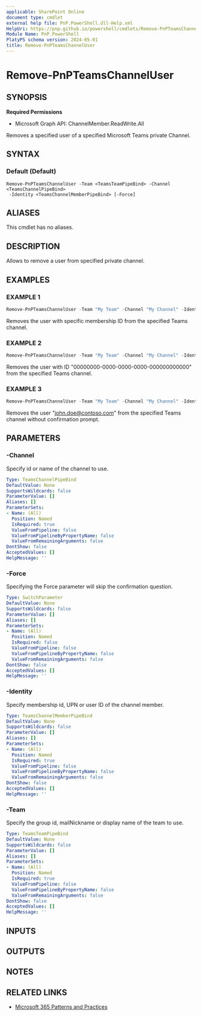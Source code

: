 ```yaml
---
applicable: SharePoint Online
document type: cmdlet
external help file: PnP.PowerShell.dll-Help.xml
HelpUri: https://pnp.github.io/powershell/cmdlets/Remove-PnPTeamsChannelUser.html
Module Name: PnP.PowerShell
PlatyPS schema version: 2024-05-01
title: Remove-PnPTeamsChannelUser
---
```


# Remove-PnPTeamsChannelUser

## SYNOPSIS

**Required Permissions**

  * Microsoft Graph API: ChannelMember.ReadWrite.All

Removes a specified user of a specified Microsoft Teams private Channel.

## SYNTAX

### Default (Default)

```
Remove-PnPTeamsChannelUser -Team <TeamsTeamPipeBind> -Channel <TeamsChannelPipeBind>
 -Identity <TeamsChannelMemberPipeBind> [-Force]
```

## ALIASES

This cmdlet has no aliases.

## DESCRIPTION

Allows to remove a user from specified private channel.

## EXAMPLES

### EXAMPLE 1

```powershell
Remove-PnPTeamsChannelUser -Team "My Team" -Channel "My Channel" -Identity MCMjMiMjMDAwMDAwMDAtMDAwMC0wMDAwLTAwMDAtMDAwMDAwMDAwMDAwIyMxOTowMDAwMDAwMDAwMDAwMDAwMDAwMDAwMDAwMDAwMDAwMEB0aHJlYWQuc2t5cGUjIzAwMDAwMDAwLTAwMDAtMDAwMC0wMDAwLTAwMDAwMDAwMDAwMA==
```

Removes the user with specific membership ID from the specified Teams channel.

### EXAMPLE 2

```powershell
Remove-PnPTeamsChannelUser -Team "My Team" -Channel "My Channel" -Identity 00000000-0000-0000-0000-000000000000
```

Removes the user with ID "00000000-0000-0000-0000-000000000000" from the specified Teams channel.

### EXAMPLE 3

```powershell
Remove-PnPTeamsChannelUser -Team "My Team" -Channel "My Channel" -Identity john.doe@contoso.com -Force
```

Removes the user "john.doe@contoso.com" from the specified Teams channel without confirmation prompt.

## PARAMETERS

### -Channel

Specify id or name of the channel to use.

```yaml
Type: TeamsChannelPipeBind
DefaultValue: None
SupportsWildcards: false
ParameterValue: []
Aliases: []
ParameterSets:
- Name: (All)
  Position: Named
  IsRequired: true
  ValueFromPipeline: false
  ValueFromPipelineByPropertyName: false
  ValueFromRemainingArguments: false
DontShow: false
AcceptedValues: []
HelpMessage: ''
```

### -Force

Specifying the Force parameter will skip the confirmation question.

```yaml
Type: SwitchParameter
DefaultValue: None
SupportsWildcards: false
ParameterValue: []
Aliases: []
ParameterSets:
- Name: (All)
  Position: Named
  IsRequired: false
  ValueFromPipeline: false
  ValueFromPipelineByPropertyName: false
  ValueFromRemainingArguments: false
DontShow: false
AcceptedValues: []
HelpMessage: ''
```

### -Identity

Specify membership id, UPN or user ID of the channel member.

```yaml
Type: TeamsChannelMemberPipeBind
DefaultValue: None
SupportsWildcards: false
ParameterValue: []
Aliases: []
ParameterSets:
- Name: (All)
  Position: Named
  IsRequired: true
  ValueFromPipeline: false
  ValueFromPipelineByPropertyName: false
  ValueFromRemainingArguments: false
DontShow: false
AcceptedValues: []
HelpMessage: ''
```

### -Team

Specify the group id, mailNickname or display name of the team to use.

```yaml
Type: TeamsTeamPipeBind
DefaultValue: None
SupportsWildcards: false
ParameterValue: []
Aliases: []
ParameterSets:
- Name: (All)
  Position: Named
  IsRequired: true
  ValueFromPipeline: false
  ValueFromPipelineByPropertyName: false
  ValueFromRemainingArguments: false
DontShow: false
AcceptedValues: []
HelpMessage: ''
```

## INPUTS

## OUTPUTS

## NOTES

## RELATED LINKS

- [Microsoft 365 Patterns and Practices](https://aka.ms/m365pnp)

